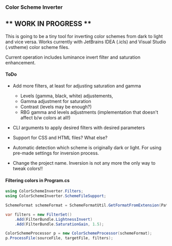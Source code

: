 ### Color Scheme Inverter

## ** WORK IN PROGRESS **

This is going to be a tiny tool for inverting color schemes from dark to light and vice versa.
Works currently with JetBrains IDEA (.icls) and Visual Studio (.vstheme) color scheme files.

Current operation includes luminance invert filter and saturation enhancement.


#### ToDo

+ Add more filters, at least for adjusting saturation and gamma 
  + Levels (gamma, black, white) adjustements,
  + Gamma adjustment for saturation
  + Contrast (levels may be enough?)
  + RBG gamma and levels adjustments (implementation that doesn't affect b/w colors at all!)

+ CLI arguments to apply desired filters with desired parameters

+ Support for CSS and HTML files? What else?

+ Automatic detection which scheme is originally dark or light. For using pre-made settings for inversion process.

+ Change the project name. Inversion is not any more the only way to tweak colors!!

#### Filtering colors in Program.cs

```c#
using ColorSchemeInverter.Filters;
using ColorSchemeInverter.SchemeFileSupport;

SchemeFormat schemeFormat = SchemeFormatUtil.GetFormatFromExtension(Path.GetExtension(sourceFileName));

var filters = new FilterSet()
    .Add(FilterBundle.LightnessInvert)
    .Add(FilterBundle.SaturationGain, 1.5);

ColorSchemeProcessor p = new ColorSchemeProcessor(schemeFormat);
p.ProcessFile(sourceFile, targetFile, filters);
```